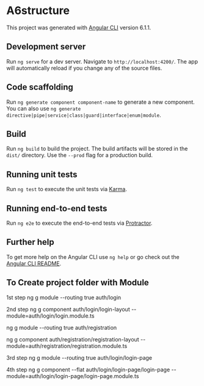 # A6structure

This project was generated with [Angular CLI](https://github.com/angular/angular-cli) version 6.1.1.

## Development server

Run `ng serve` for a dev server. Navigate to `http://localhost:4200/`. The app will automatically reload if you change any of the source files.

## Code scaffolding

Run `ng generate component component-name` to generate a new component. You can also use `ng generate directive|pipe|service|class|guard|interface|enum|module`.

## Build

Run `ng build` to build the project. The build artifacts will be stored in the `dist/` directory. Use the `--prod` flag for a production build.

## Running unit tests

Run `ng test` to execute the unit tests via [Karma](https://karma-runner.github.io).

## Running end-to-end tests

Run `ng e2e` to execute the end-to-end tests via [Protractor](http://www.protractortest.org/).

## Further help

To get more help on the Angular CLI use `ng help` or go check out the [Angular CLI README](https://github.com/angular/angular-cli/blob/master/README.md).

## To Create project folder with Module 

1st step
ng g module --routing true auth/login 

2nd step
ng g component auth/login/login-layout --module=auth/login/login.module.ts


ng g module --routing true auth/registration 

ng g component auth/registration/registration-layout --module=auth/registration/registration.module.ts


3rd step
ng g module --routing true auth/login/login-page 

4th step
ng g component --flat auth/login/login-page/login-page --module=auth/login/login-page/login-page.module.ts


